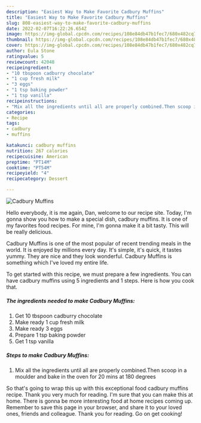 ```yaml
---
description: "Easiest Way to Make Favorite Cadbury Muffins"
title: "Easiest Way to Make Favorite Cadbury Muffins"
slug: 808-easiest-way-to-make-favorite-cadbury-muffins
date: 2022-02-07T16:22:26.654Z
image: https://img-global.cpcdn.com/recipes/108e84db47b1fec7/680x482cq70/cadbury-muffins-recipe-main-photo.jpg
thumbnail: https://img-global.cpcdn.com/recipes/108e84db47b1fec7/680x482cq70/cadbury-muffins-recipe-main-photo.jpg
cover: https://img-global.cpcdn.com/recipes/108e84db47b1fec7/680x482cq70/cadbury-muffins-recipe-main-photo.jpg
author: Eula Stone
ratingvalue: 5
reviewcount: 42048
recipeingredient:
- "10 tbspoon cadburry chocolate"
- "1 cup fresh milk"
- "3 eggs"
- "1 tsp baking powder"
- "1 tsp vanilla"
recipeinstructions:
- "Mix all the ingredients until all are properly combined.Then scoop in a moulder and bake in the oven for 20 mins at 180 degrees"
categories:
- Recipe
tags:
- cadbury
- muffins

katakunci: cadbury muffins 
nutrition: 267 calories
recipecuisine: American
preptime: "PT14M"
cooktime: "PT54M"
recipeyield: "4"
recipecategory: Dessert

---
```



![Cadbury Muffins](https://img-global.cpcdn.com/recipes/108e84db47b1fec7/680x482cq70/cadbury-muffins-recipe-main-photo.jpg)

Hello everybody, it is me again, Dan, welcome to our recipe site. Today, I'm gonna show you how to make a special dish, cadbury muffins. It is one of my favorites food recipes. For mine, I'm gonna make it a bit tasty. This will be really delicious.

Cadbury Muffins is one of the most popular of recent trending meals in the world. It is enjoyed by millions every day. It's simple, it's quick, it tastes yummy. They are nice and they look wonderful. Cadbury Muffins is something which I've loved my entire life.




To get started with this recipe, we must prepare a few ingredients. You can have cadbury muffins using 5 ingredients and 1 steps. Here is how you cook that.

<!--inarticleads1-->

##### The ingredients needed to make Cadbury Muffins:

1. Get 10 tbspoon cadburry chocolate
1. Make ready 1 cup fresh milk
1. Make ready 3 eggs
1. Prepare 1 tsp baking powder
1. Get 1 tsp vanilla




<!--inarticleads2-->

##### Steps to make Cadbury Muffins:

1. Mix all the ingredients until all are properly combined.Then scoop in a moulder and bake in the oven for 20 mins at 180 degrees




So that's going to wrap this up with this exceptional food cadbury muffins recipe. Thank you very much for reading. I'm sure that you can make this at home. There is gonna be more interesting food at home recipes coming up. Remember to save this page in your browser, and share it to your loved ones, friends and colleague. Thank you for reading. Go on get cooking!
